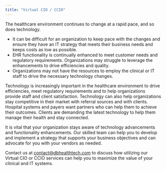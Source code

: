 ```yaml
---
title: "Virtual CIO / CCIO"
---
```



The healthcare environment continues to change at a rapid pace, and so does technology.

- It can be difficult for an organization to keep pace with the changes and ensure they have an IT strategy that meets their business needs and keeps costs as low as possible.
- EHR functionality is continually enhanced to meet customer needs and regulatory requirements. Organizations may struggle to leverage the enhancements to drive efficiencies and quality.
- Organizations may not have the resources to employ the clinical or IT staff to drive the necessary technology changes.

Technology is increasingly important in the healthcare environment to drive efficiencies, meet regulatory requirements and to help organizations provide staff and client satisfaction. Technology can also help organizations stay competitive in their market with referral sources and with clients. Hospital systems and payers want partners who can help them to achieve their outcomes. Clients are demanding the latest technology to help them manage their health and stay connected.

It is vital that your organization stays aware of technology advancements and functionality enhancements. Our skilled team can help you to develop and implement a strategy that supports your business objectives and can advocate for you with your vendors as needed.

Contact us at <contact@dbhealthtech.com> to discuss how utilizing our Virtual CIO or CCIO services can help you to maximize the value of your clinical and IT systems.
